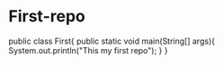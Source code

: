 # First-repo
public class First{
public static void main(String[] args){
System.out.println("This my first repo");
}
}
